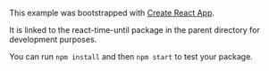 This example was bootstrapped with [Create React App](https://github.com/facebook/create-react-app).

It is linked to the react-time-until package in the parent directory for development purposes.

You can run `npm install` and then `npm start` to test your package.
